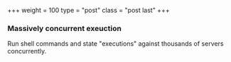+++
weight = 100
type = "post"
class = "post last"
+++

### Massively concurrent exeuction

Run shell commands and state "executions" against thousands of servers concurrently.
